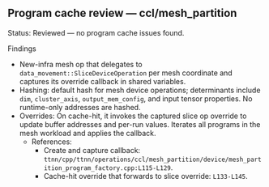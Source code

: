 ## Program cache review — ccl/mesh_partition

Status: Reviewed — no program cache issues found.

Findings
- New-infra mesh op that delegates to `data_movement::SliceDeviceOperation` per mesh coordinate and captures its override callback in shared variables.
- Hashing: default hash for mesh device operations; determinants include `dim`, `cluster_axis`, `output_mem_config`, and input tensor properties. No runtime-only addresses are hashed.
- Overrides: On cache-hit, it invokes the captured slice op override to update buffer addresses and per-run values. Iterates all programs in the mesh workload and applies the callback.
  - References:
    - Create and capture callback: `ttnn/cpp/ttnn/operations/ccl/mesh_partition/device/mesh_partition_program_factory.cpp:L115-L129`.
    - Cache-hit override that forwards to slice override: `L133-L145`.
